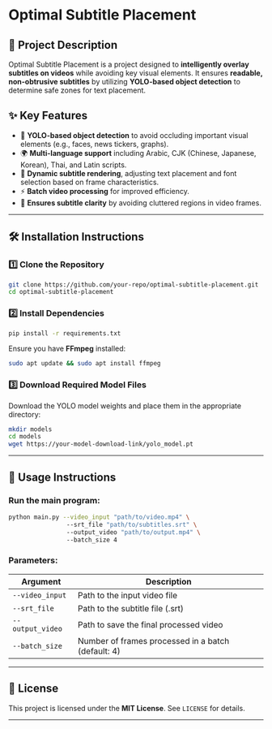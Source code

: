 # Optimal Subtitle Placement

## 📌 Project Description

Optimal Subtitle Placement is a project designed to **intelligently overlay subtitles on videos** while avoiding key visual elements. It ensures **readable, non-obtrusive subtitles** by utilizing **YOLO-based object detection** to determine safe zones for text placement.

## ✨ Key Features

- 🚀 **YOLO-based object detection** to avoid occluding important visual elements (e.g., faces, news tickers, graphs).
- 🌍 **Multi-language support** including Arabic, CJK (Chinese, Japanese, Korean), Thai, and Latin scripts.
- 🔄 **Dynamic subtitle rendering**, adjusting text placement and font selection based on frame characteristics.
- ⚡ **Batch video processing** for improved efficiency.
- 🎯 **Ensures subtitle clarity** by avoiding cluttered regions in video frames.

---

## 🛠 Installation Instructions

### 1️⃣ **Clone the Repository**

```bash
git clone https://github.com/your-repo/optimal-subtitle-placement.git
cd optimal-subtitle-placement
```

### 2️⃣ **Install Dependencies**

```bash
pip install -r requirements.txt
```

Ensure you have **FFmpeg** installed:

```bash
sudo apt update && sudo apt install ffmpeg
```

### 3️⃣ **Download Required Model Files**

Download the YOLO model weights and place them in the appropriate directory:

```bash
mkdir models
cd models
wget https://your-model-download-link/yolo_model.pt
```

---

## 🚀 Usage Instructions

### Run the main program:

```bash
python main.py --video_input "path/to/video.mp4" \  
                --srt_file "path/to/subtitles.srt" \  
                --output_video "path/to/output.mp4" \  
                --batch_size 4
```

### Parameters:

| Argument         | Description                                        |
| ---------------- | -------------------------------------------------- |
| `--video_input`  | Path to the input video file                       |
| `--srt_file`     | Path to the subtitle file (.srt)                   |
| `--output_video` | Path to save the final processed video             |
| `--batch_size`   | Number of frames processed in a batch (default: 4) |

---

## 📜 License

This project is licensed under the **MIT License**. See `LICENSE` for details.

---